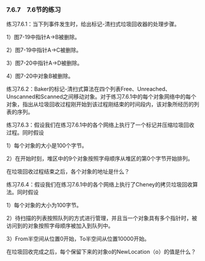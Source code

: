 ### 7.6.7　7.6节的练习

练习7.6.1：当下列事件发生时，给出标记-清扫式垃圾回收器的处理步骤。

1）图7-19中指针A→B被删除。

2）图7-19中指针A→C被删除。

3）图7-20中指针A→D被删除。

4）图7-20中对象B被删除。

练习7.6.2：Baker的标记-清扫式算法在四个列表Free、Unreached、Unscanned和Scanned之间移动对象。对于练习7.6.1中的每个对象网络中的每个对象，指出从垃圾回收过程刚开始到该过程刚结束的时间段内，该对象所经历的列表的序列。

练习7.6.3：假设我们在练习7.6.1中的各个网络上执行了一个标记并压缩垃圾回收过程。同时假设

1）每个对象的大小是100个字节。

2）在开始时刻，堆区中的9个对象按照字母顺序从堆区的第0个字节开始排列。

在垃圾回收过程结束之后，各个对象的地址是什么？

练习7.6.4：假设我们在练习7.6.1中的各个网络上执行了Cheney的拷贝垃圾回收算法。同时假设

1）每个对象的大小为100字节。

2）待扫描的列表按照队列的方式进行管理，并且当一个对象具有多个指针时，被访问到的对象按照字母顺序被加入到队列中。

3）From半空间从位置0开始，To半空间从位置10000开始。

在垃圾回收完成之后，每个保留下来的对象o的NewLocation（o）的值是什么？
